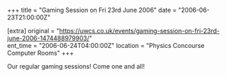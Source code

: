 +++
title = "Gaming Session on Fri 23rd June 2006"
date = "2006-06-23T21:00:00Z"

[extra]
original = "https://uwcs.co.uk/events/gaming-session-on-fri-23rd-june-2006-1474488979903/"    
ent_time = "2006-06-24T04:00:00Z"
location = "Physics Concourse Computer Rooms"
+++

Our regular gaming sessions\! Come one and all\!

